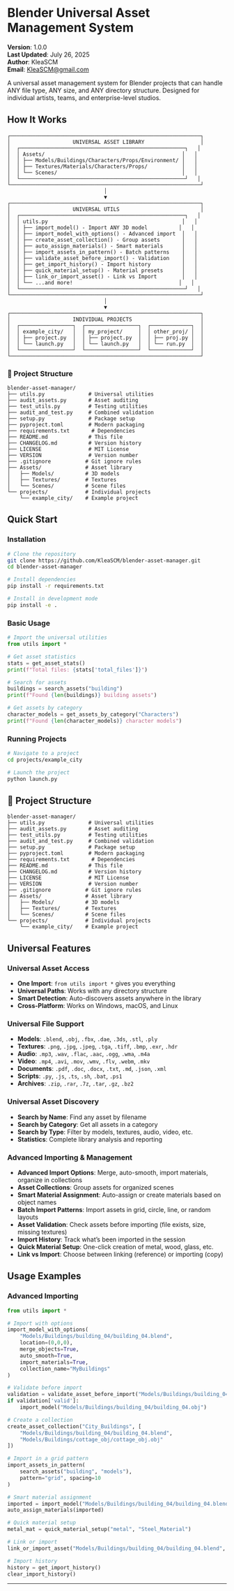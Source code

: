 # Blender Universal Asset Management System

**Version**: 1.0.0  
**Last Updated**: July 26, 2025  
**Author**: KleaSCM  
**Email**: KleaSCM@gmail.com 

A universal asset management system for Blender projects that can handle ANY file type, ANY size, and ANY directory structure. Designed for individual artists, teams, and enterprise-level studios.

##  How It Works

```
┌─────────────────────────────────────────────────────────────┐
│                    UNIVERSAL ASSET LIBRARY                  │
│  ┌─────────────────────────────────────────────────────┐   │
│  │ Assets/                                            │   │
│  │ ├── Models/Buildings/Characters/Props/Environment/ │   │
│  │ ├── Textures/Materials/Characters/Props/           │   │
│  │ └── Scenes/                                        │   │
│  └─────────────────────────────────────────────────────┘   │
└─────────────────────────────────────────────────────────────┘
                               │
                               ▼
┌─────────────────────────────────────────────────────────────┐
│                    UNIVERSAL UTILS                          │
│  ┌─────────────────────────────────────────────────────┐   │
│  │ utils.py                                           │   │
│  │ ├── import_model() - Import ANY 3D model          │   │
│  │ ├── import_model_with_options() - Advanced import  │   │
│  │ ├── create_asset_collection() - Group assets       │   │
│  │ ├── auto_assign_materials() - Smart materials      │   │
│  │ ├── import_assets_in_pattern() - Batch patterns    │   │
│  │ ├── validate_asset_before_import() - Validation    │   │
│  │ ├── get_import_history() - Import history          │   │
│  │ ├── quick_material_setup() - Material presets      │   │
│  │ ├── link_or_import_asset() - Link vs Import        │   │
│  │ └── ...and more!                                  │   │
│  └─────────────────────────────────────────────────────┘   │
└─────────────────────────────────────────────────────────────┘
                               │
                               ▼
┌─────────────────────────────────────────────────────────────┐
│                    INDIVIDUAL PROJECTS                      │
│  ┌─────────────────┐  ┌─────────────────┐  ┌─────────────┐  │
│  │ example_city/   │  │ my_project/     │  │ other_proj/ │  │
│  │ ├── project.py  │  │ ├── project.py  │  │ ├── proj.py │  │
│  │ └── launch.py   │  │ └── launch.py   │  │ └── run.py  │  │
│  └─────────────────┘  └─────────────────┘  └─────────────┘  │
└─────────────────────────────────────────────────────────────┘
```

### 📁 Project Structure

```
blender-asset-manager/
├── utils.py              # Universal utilities
├── audit_assets.py       # Asset auditing
├── test_utils.py         # Testing utilities
├── audit_and_test.py     # Combined validation
├── setup.py              # Package setup
├── pyproject.toml        # Modern packaging
├── requirements.txt       # Dependencies
├── README.md             # This file
├── CHANGELOG.md          # Version history
├── LICENSE               # MIT License
├── VERSION               # Version number
├── .gitignore           # Git ignore rules
├── Assets/              # Asset library
│   ├── Models/          # 3D models
│   ├── Textures/        # Textures
│   └── Scenes/          # Scene files
└── projects/            # Individual projects
    └── example_city/    # Example project
```

## Quick Start

### Installation

```bash
# Clone the repository
git clone https://github.com/KleaSCM/blender-asset-manager.git
cd blender-asset-manager

# Install dependencies
pip install -r requirements.txt

# Install in development mode
pip install -e .
```

### Basic Usage

```python
# Import the universal utilities
from utils import *

# Get asset statistics
stats = get_asset_stats()
print(f"Total files: {stats['total_files']}")

# Search for assets
buildings = search_assets("building")
print(f"Found {len(buildings)} building assets")

# Get assets by category
character_models = get_assets_by_category("Characters")
print(f"Found {len(character_models)} character models")
```

### Running Projects

```bash
# Navigate to a project
cd projects/example_city

# Launch the project
python launch.py
```

## 📁 Project Structure

```
blender-asset-manager/
├── utils.py              # Universal utilities
├── audit_assets.py       # Asset auditing
├── test_utils.py         # Testing utilities
├── audit_and_test.py     # Combined validation
├── setup.py              # Package setup
├── pyproject.toml        # Modern packaging
├── requirements.txt       # Dependencies
├── README.md             # This file
├── CHANGELOG.md          # Version history
├── LICENSE               # MIT License
├── VERSION               # Version number
├── .gitignore           # Git ignore rules
├── Assets/              # Asset library
│   ├── Models/          # 3D models
│   ├── Textures/        # Textures
│   └── Scenes/          # Scene files
└── projects/            # Individual projects
    └── example_city/    # Example project
```

## Universal Features

### Universal Asset Access
- **One Import**: `from utils import *` gives you everything
- **Universal Paths**: Works with any directory structure
- **Smart Detection**: Auto-discovers assets anywhere in the library
- **Cross-Platform**: Works on Windows, macOS, and Linux

### Universal File Support
- **Models**: `.blend`, `.obj`, `.fbx`, `.dae`, `.3ds`, `.stl`, `.ply`
- **Textures**: `.png`, `.jpg`, `.jpeg`, `.tga`, `.tiff`, `.bmp`, `.exr`, `.hdr`
- **Audio**: `.mp3`, `.wav`, `.flac`, `.aac`, `.ogg`, `.wma`, `.m4a`
- **Video**: `.mp4`, `.avi`, `.mov`, `.wmv`, `.flv`, `.webm`, `.mkv`
- **Documents**: `.pdf`, `.doc`, `.docx`, `.txt`, `.md`, `.json`, `.xml`
- **Scripts**: `.py`, `.js`, `.ts`, `.sh`, `.bat`, `.ps1`
- **Archives**: `.zip`, `.rar`, `.7z`, `.tar`, `.gz`, `.bz2`

### Universal Asset Discovery
- **Search by Name**: Find any asset by filename
- **Search by Category**: Get all assets in a category
- **Search by Type**: Filter by models, textures, audio, video, etc.
- **Statistics**: Complete library analysis and reporting

### Advanced Importing & Management
- **Advanced Import Options**: Merge, auto-smooth, import materials, organize in collections
- **Asset Collections**: Group assets for organized scenes
- **Smart Material Assignment**: Auto-assign or create materials based on object names
- **Batch Import Patterns**: Import assets in grid, circle, line, or random layouts
- **Asset Validation**: Check assets before importing (file exists, size, missing textures)
- **Import History**: Track what’s been imported in the session
- **Quick Material Setup**: One-click creation of metal, wood, glass, etc.
- **Link vs Import**: Choose between linking (reference) or importing (copy)

## Usage Examples

### Advanced Importing

```python
from utils import *

# Import with options
import_model_with_options(
    "Models/Buildings/building_04/building_04.blend",
    location=(0,0,0),
    merge_objects=True,
    auto_smooth=True,
    import_materials=True,
    collection_name="MyBuildings"
)

# Validate before import
validation = validate_asset_before_import("Models/Buildings/building_04/building_04.obj")
if validation['valid']:
    import_model("Models/Buildings/building_04/building_04.obj")

# Create a collection
create_asset_collection("City_Buildings", [
    "Models/Buildings/building_04/building_04.blend",
    "Models/Buildings/cottage_obj/cottage_obj.obj"
])

# Import in a grid pattern
import_assets_in_pattern(
    search_assets("building", "models"),
    pattern="grid", spacing=10
)

# Smart material assignment
imported = import_model("Models/Buildings/building_04/building_04.blend")
auto_assign_materials(imported)

# Quick material setup
metal_mat = quick_material_setup("metal", "Steel_Material")

# Link or import
link_or_import_asset("Models/Buildings/building_04/building_04.blend", link=True)

# Import history
history = get_import_history()
clear_import_history()
```

---

